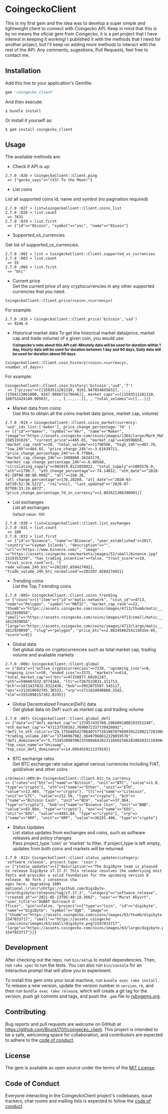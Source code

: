 # CoingeckoClient

This is my first gem and the idea was to develop a super simple and lightweight client to connect with Coingecko API.
Keep in mind that this is by no means the oficial gem from Coingecko, it is a pet project that I have interest in keeping it working!
I published it with the methods that I need for another project, but I'll keep on adding more methods to interact with the rest of the API. Any comments, sugestions, Pull Requests, feel free to contact me.

## Installation

Add this line to your application's Gemfile:

```ruby
gem 'coingecko_client'
```

And then execute:

    $ bundle install

Or install it yourself as:

    $ gem install coingecko_client

## Usage

The available methods are:


* Check if API is up:
```
2.7.0 :026 > CoingeckoClient::Client.ping
 => {"gecko_says"=>"(V3) To the Moon!"}
```

* List coins

List all supported coins id, name and symbol (no pagination required)

```
2.7.0 :027 > list=CoingeckoClient::Client.coins_list
2.7.0 :028 > list.count
 => 7631
2.7.0 :029 > list.first
 => {"id"=>"01coin", "symbol"=>"zoc", "name"=>"01coin"}
```
* Supported_vs_currencies<br>

Get list of supported_vs_currencies.
```
2.7.0 :002 > list = CoingeckoClient::Client.supported_vs_currencies
2.7.0 :003 > list.count
 => 55
2.7.0 :004 > list.first
 => "btc"
```

* Current price <br>
Get the current price of any cryptocurrencies in any other supported currencies that you need.
```
CoingeckoClient::Client.price(<coin>,<currency>)
```
For example:
```
2.7.0 :016 > CoingeckoClient::Client.price('bitcoin','usd')
 => 9246.4
```

* Historical market data
To get the historical market data(price, market cap and trade volume) of a given coin, you would use:<br>
<sub><strong>
Coingecko's note about this API call: Minutely data will be used for duration within 1 day, Hourly data will be used for duration between 1 day and 90 days, Daily data will be used for duration above 90 days.
    </sub></strong>

```
CoingeckoClient::Client.coin_history(<coin>,<currency>,<number_of_days>)
```
For example:
```
CoingeckoClient::Client.coin_history('bitcoin','usd','7')
 => {"prices"=>[[1593511281310, 9161.947854845832], ..., [1594113061000, 9247.986673179646]], market_caps"=>[[1593511281310, 168752424140.90503], ..., [...,...]], , "total_volumes"=>[[...]]}
```

* Market data from coins: <br>
Use this to obtain all the coins market data (price, market cap, volume)

```
2.7.0 :019 > CoingeckoClient::Client.coins_market(currency: 'usd',ids_list:['maker'], price_change_percentage:'7d' )
=> [{"id"=>"maker", "symbol"=>"mkr", "name"=>"Maker", "image"=>"https://assets.coingecko.com/coins/images/1364/large/Mark_Maker.png?1585191826", "current_price"=>465.65, "market_cap"=>419598650, "market_cap_rank"=>30, "total_volume"=>11790566, "high_24h"=>487.76, "low_24h"=>464.65, "price_change_24h"=>-3.61639711, "price_change_percentage_24h"=>-0.77064, "market_cap_change_24h"=>-3408068.16243178, "market_cap_change_percentage_24h"=>-0.80568, "circulating_supply"=>902019.8121058022, "total_supply"=>1005576.0, "ath"=>1798.7, "ath_change_percentage"=>-74.14012, "ath_date"=>"2018-01-20T00:00:00.000Z", "atl"=>168.36, "atl_change_percentage"=>176.28269, "atl_date"=>"2020-03-16T20:52:36.527Z", "roi"=>nil, "last_updated"=>"2020-07-07T09:33:19.687Z", "price_change_percentage_7d_in_currency"=>2.802621306390991}]
```

* List exchanges <br>
List all exchanges <br>
<sub>Default value:: 100</sub>
```
2.7.0 :030 > list=CoingeckoClient::Client.list_exchanges
2.7.0 :031 > list.count
 => 100
2.7.0 :032 > list.first
 => {"id"=>"binance", "name"=>"Binance", "year_established"=>2017, "country"=>"Cayman Islands", "description"=>"", "url"=>"https://www.binance.com/", "image"
=>"https://assets.coingecko.com/markets/images/52/small/binance.jpg?1519353250", "has_trading_incentive"=>false, "trust_score"=>10, "trust_score_rank"=>1, "t
rade_volume_24h_btc"=>202207.8584274921, "trade_volume_24h_btc_normalized"=>202207.8584274921}
```

* Trending coins <br>
List the Top 7 trending coins
```
2.7.0 :005> CoingeckoClient::Client.coins_trending
=> {"coins"=>[{"item"=>{"id"=>"matic-network", "coin_id"=>4713, "name"=>"Polygon", "symbol"=>"MATIC", "market_cap_rank"=>22, "thumb"=>"https://assets.coingecko.com/coins/images/4713/thumb/matic___polygon.jpg?1612939050", "small"=>"https://assets.coingecko.com/coins/images/4713/small/matic___polygon.jpg?1612939050", "large"=>"https://assets.coingecko.com/coins/images/4713/large/matic___polygon.jpg?1612939050", "slug"=>"polygon", "price_btc"=>2.8814566254115035e-05, "score"=>0}}
```

* Global data <br>
Get global data on cryptocurrencies such as total market cap, trading volume and available markets
```
2.7.0 :006> CoingeckoClient::Client.global
=> {"data"=>{"active_cryptocurrencies"=>7228, "upcoming_icos"=>0, "ongoing_icos"=>50, "ended_icos"=>3375, "markets"=>614, "total_market_cap"=>{"btc"=>47150877.60201247, "eth"=>590487432.9774164, "ltc"=>7267533831.311713, "bch"=>1813437832.9322438, "bnb"=>3952875587.545117, "eos"=>212410692785.36523, "xrp"=>1711624698868.2542, "xlm"=>3552898157262.8335}}
```

* Global Decentralized Finance(DeFi) data <br>
Get global data on DeFi such as market cap and trading volume
```
2.7.0 :007> CoingeckoClient::Client.global_defi
=> {"data"=>{"defi_market_cap"=>"137457435788.2066091800193351248", "eth_market_cap"=>"471137550162.7690872337739426092", "defi_to_eth_ratio"=>"29.1756485427064075772610878798993912180217281909005711205424453", "trading_volume_24h"=>"17340967982.36497960812229859576", "defi_dominance"=>"5.7334520883902335884692023116692586282802032110498494559675484", "top_coin_name"=>"Uniswap", "top_coin_defi_dominance"=>14.895455912137919}}
```

* BTC exchange rates <br>
Get BTC exchange rate value against various currencies including FIAT, gold/silver and other coins
```
irb(main):009:0> CoingeckoClient::Client.btc_to_currency
=> {"rates"=>{"btc"=>{"name"=>"Bitcoin", "unit"=>"BTC", "value"=>1.0, "type"=>"crypto"}, "eth"=>{"name"=>"Ether", "unit"=>"ETH", "value"=>12.405, "type"=>"crypto"}, "ltc"=>{"name"=>"Litecoin", "unit"=>"LTC", "value"=>152.56, "type"=>"crypto"}, "bch"=>{"name"=>"Bitcoin Cash", "unit"=>"BCH", "value"=>37.964, "type"=>"crypto"}, "bnb"=>{"name"=>"Binance Coin", "unit"=>"BNB", "value"=>83.884, "type"=>"crypto"}, "eos"=>{"name"=>"EOS", "unit"=>"EOS", "value"=>4481.84, "type"=>"crypto"}, "xrp"=>{"name"=>"XRP", "unit"=>"XRP", "value"=>36155.406, "type"=>"crypto"}
```

* Status Updates <br>
List status updates from exchanges and coins, such as software releases and policy changes <br>
Pass project_type 'coin' or 'market' to filter, if project_type is left empty, updates from both coins and markets will be returned
```
2.7.0 :012> CoingeckoClient::Client.status_updates(category: 'software_release', project_type: 'coin')
=> {"status_updates"=>[{"description"=>"The DigiByte team is pleased to release DigiByte v7.17.3! This release resolves the underlying Unit Tests and provides a solid foundation for the upcoming version 8 release. No fork / consensus cha
nges here. Upgrading 100% optional.\r\n\r\nhttps://github.com/DigiByte-Core/digibyte/releases/tag/v7.17.3", "category"=>"software_release", "created_at"=>"2021-05-13T05:48:18.366Z", "user"=>"Murat Akyurt", "user_title"=>"DGBAT Outreach O
fficer", "pin"=>false, "project"=>{"type"=>"Coin", "id"=>"digibyte", "name"=>"DigiByte", "symbol"=>"dgb", "image"=>{"thumb"=>"https://assets.coingecko.com/coins/images/63/thumb/digibyte.png?1547033717", "small"=>"https://assets.coingecko
.com/coins/images/63/small/digibyte.png?1547033717", "large"=>"https://assets.coingecko.com/coins/images/63/large/digibyte.png?1547033717"}}}
```

## Development

After checking out the repo, run `bin/setup` to install dependencies. Then, run `rake spec` to run the tests. You can also run `bin/console` for an interactive prompt that will allow you to experiment.

To install this gem onto your local machine, run `bundle exec rake install`. To release a new version, update the version number in `version.rb`, and then run `bundle exec rake release`, which will create a git tag for the version, push git commits and tags, and push the `.gem` file to [rubygems.org](https://rubygems.org).

## Contributing

Bug reports and pull requests are welcome on GitHub at https://github.com/Bruck1701/coingecko_client. This project is intended to be a safe, welcoming space for collaboration, and contributors are expected to adhere to the [code of conduct](https://github.com/Bruck1701/coingecko_client/blob/master/CODE_OF_CONDUCT.md).


## License

The gem is available as open source under the terms of the [MIT License](https://opensource.org/licenses/MIT).

## Code of Conduct

Everyone interacting in the CoingeckoClient project's codebases, issue trackers, chat rooms and mailing lists is expected to follow the [code of conduct](https://github.com/Bruck1701/coingecko_client/blob/master/CODE_OF_CONDUCT.md).
